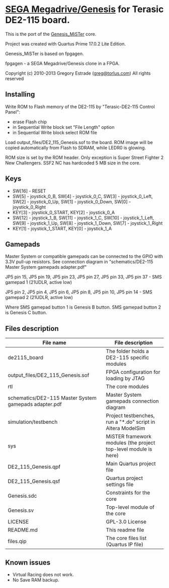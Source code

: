 # [SEGA Megadrive/Genesis](https://en.wikipedia.org/wiki/Sega_Genesis) for Terasic DE2-115 board.

This is the port of the [Genesis_MiSTer](https://github.com/MiSTer-devel/Genesis_MiSTer) core.

Project was created with Quartus Prime 17.0.2 Lite Edition.

Genesis_MiSTer is based on fpgagen.

fpgagen - a SEGA Megadrive/Genesis clone in a FPGA.

Copyright (c) 2010-2013 Gregory Estrade (greg@torlus.com)
All rights reserved


## Installing

Write ROM to Flash memory of the DE2-115 by "Terasic-DE2-115 Control Panel":
* erase Flash chip
* in Sequential Write block set "File Length" option
* in Sequential Write block select ROM file

Load output_files/DE2_115_Genesis.sof to the board. ROM image will be copied automatically from Flash to SDRAM, while LEDR0 is glowing.
 
ROM size is set by the ROM header. Only exception is Super Street Fighter 2 New Challengers. SSF2 NC has hardcoded 5 MB size in the core.


## Keys

* SW[16] - RESET
* SW[5] - joystick_0_B, SW[4] - joystick_0_C, SW[3] - joystick_0_Left, SW[2] - joystick_0_Up, SW[1] - joystick_0_Down, SW[0] - joystick_0_Right
* KEY[3] - joystick_0_START, KEY[2] - joystick_0_A
* SW[12] - joystick_1_B, SW[11] - joystick_1_C, SW[10] - joystick_1_Left, SW[9] - joystick_1_Up, SW[8] - joystick_1_Down, SW[7] - joystick_1_Right
* KEY[1] - joystick_1_START, KEY[0] - joystick_1_A


## Gamepads

Master System or compatible gamepads can be connected to the GPIO with 3.3V pull-up resistors.
See connection diagram in "schematics/DE2-115 Master System gamepads adapter.pdf"

JP5 pin 15, JP5 pin 19, JP5 pin 23, JP5 pin 27, JP5 pin 33, JP5 pin 37 - SMS gamepad 1 (21UDLR, active low)

JP5 pin  2, JP5 pin 4,  JP5 pin 6,  JP5 pin 8,  JP5 pin 10, JP5 pin 14 - SMS gamepad 2 (21UDLR, active low)

Where SMS gamepad button 1 is Genesis B button.
SMS gamepad button 2 is Genesis C button.


## Files description

File name                                               | File description
--------------------------------------------------------|----------------------------------------------------------------------------
de2115_board                                            | The folder holds a DE2-115 specific modules
output_files/DE2_115_Genesis.sof                        | FPGA configuration for loading by JTAG
rtl                                                     | The core modules
schematics/DE2-115 Master System gamepads adapter.pdf   | Master System gamepads connection diagram
simulation/testbench                                    | Project testbenches, run a "*.do" script in Altera ModelSim
sys                                                     | MiSTER framework modules (the project top-level module is here)
DE2_115_Genesis.qpf                                     | Main Quartus project file
DE2_115_Genesis.qsf                                     | Quartus project settings file
Genesis.sdc                                             | Constraints for the core
Genesis.sv                                              | Top-level module of the core
LICENSE                                                 | GPL-3.0 License
README.md                                               | This readme file
files.qip                                               | The core files list (Quartus IP file)


## Known issues

* Virtual Racing does not work.
* No Save RAM backup.
